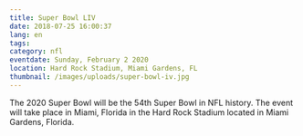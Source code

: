 ```yaml
---
title: Super Bowl LIV
date: 2018-07-25 16:00:37
lang: en
tags:
category: nfl
eventdate: Sunday, February 2 2020
location: Hard Rock Stadium, Miami Gardens, FL
thumbnail: /images/uploads/super-bowl-iv.jpg
---
```


The 2020 Super Bowl will be the 54th Super Bowl in NFL history. The event will take place in Miami, Florida in the Hard Rock Stadium located in Miami Gardens, Florida. 